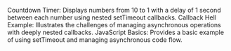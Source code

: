 Countdown Timer: Displays numbers from 10 to 1 with a delay of 1 second between each number using nested setTimeout callbacks.
Callback Hell Example: Illustrates the challenges of managing asynchronous operations with deeply nested callbacks.
JavaScript Basics: Provides a basic example of using setTimeout and managing asynchronous code flow.

